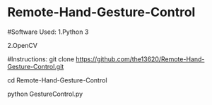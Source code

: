 # Remote-Hand-Gesture-Control

#Software Used:
1.Python 3

2.OpenCV

#Instructions:
git clone https://github.com/the13620/Remote-Hand-Gesture-Control.git

cd Remote-Hand-Gesture-Control 

python GestureControl.py

